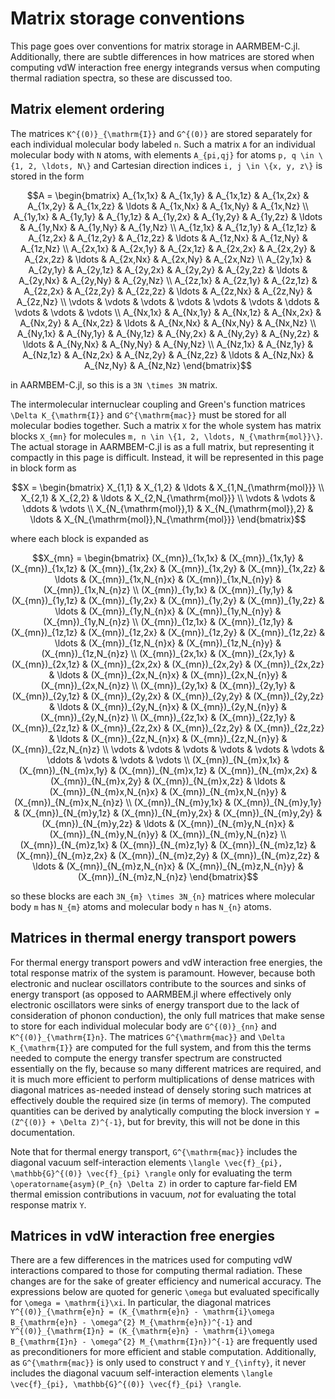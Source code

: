# Matrix storage conventions

This page goes over conventions for matrix storage in
AARMBEM-C.jl. Additionally, there are subtle differences in how matrices
are stored when computing vdW interaction free energy integrands
versus when computing thermal radiation spectra, so these are
discussed too.

## Matrix element ordering

The matrices ``K^{(0)}_{\mathrm{I}}`` and ``G^{(0)}`` are stored separately
for each individual molecular body labeled ``n``. Such a matrix ``A``
for an individual molecular body with ``N`` atoms, with elements
``A_{pi,qj}`` for atoms ``p, q \in \{1, 2, \ldots, N\}`` and Cartesian
direction indices ``i, j \in \{x, y, z\}`` is stored in the form
```math
A = \begin{bmatrix}
A_{1x,1x} & A_{1x,1y} & A_{1x,1z} & A_{1x,2x} & A_{1x,2y} & A_{1x,2z} & \ldots & A_{1x,Nx} & A_{1x,Ny} & A_{1x,Nz} \\
A_{1y,1x} & A_{1y,1y} & A_{1y,1z} & A_{1y,2x} & A_{1y,2y} & A_{1y,2z} & \ldots & A_{1y,Nx} & A_{1y,Ny} & A_{1y,Nz} \\
A_{1z,1x} & A_{1z,1y} & A_{1z,1z} & A_{1z,2x} & A_{1z,2y} & A_{1z,2z} & \ldots & A_{1z,Nx} & A_{1z,Ny} & A_{1z,Nz} \\
A_{2x,1x} & A_{2x,1y} & A_{2x,1z} & A_{2x,2x} & A_{2x,2y} & A_{2x,2z} & \ldots & A_{2x,Nx} & A_{2x,Ny} & A_{2x,Nz} \\
A_{2y,1x} & A_{2y,1y} & A_{2y,1z} & A_{2y,2x} & A_{2y,2y} & A_{2y,2z} & \ldots & A_{2y,Nx} & A_{2y,Ny} & A_{2y,Nz} \\
A_{2z,1x} & A_{2z,1y} & A_{2z,1z} & A_{2z,2x} & A_{2z,2y} & A_{2z,2z} & \ldots & A_{2z,Nx} & A_{2z,Ny} & A_{2z,Nz} \\
\vdots & \vdots & \vdots & \vdots & \vdots & \vdots & \ddots & \vdots & \vdots & \vdots \\
A_{Nx,1x} & A_{Nx,1y} & A_{Nx,1z} & A_{Nx,2x} & A_{Nx,2y} & A_{Nx,2z} & \ldots & A_{Nx,Nx} & A_{Nx,Ny} & A_{Nx,Nz} \\
A_{Ny,1x} & A_{Ny,1y} & A_{Ny,1z} & A_{Ny,2x} & A_{Ny,2y} & A_{Ny,2z} & \ldots & A_{Ny,Nx} & A_{Ny,Ny} & A_{Ny,Nz} \\
A_{Nz,1x} & A_{Nz,1y} & A_{Nz,1z} & A_{Nz,2x} & A_{Nz,2y} & A_{Nz,2z} & \ldots & A_{Nz,Nx} & A_{Nz,Ny} & A_{Nz,Nz}
\end{bmatrix}
```
in AARMBEM-C.jl, so this is a ``3N \times 3N`` matrix.

The intermolecular internuclear coupling and Green's function matrices
``\Delta K_{\mathrm{I}}`` and ``G^{\mathrm{mac}}`` must be stored for
all molecular bodies together. Such a matrix ``X`` for the whole
system has matrix blocks ``X_{mn}`` for molecules ``m, n \in \{1, 2,
\ldots, N_{\mathrm{mol}}\}``. The actual storage in AARMBEM-C.jl is as
a full matrix, but representing it compactly in this page is
difficult. Instead, it will be represented in this page in block form
as
```math
X = \begin{bmatrix}
X_{1,1} & X_{1,2} & \ldots & X_{1,N_{\mathrm{mol}}} \\
X_{2,1} & X_{2,2} & \ldots & X_{2,N_{\mathrm{mol}}} \\
\vdots & \vdots & \ddots & \vdots \\
X_{N_{\mathrm{mol}},1} & X_{N_{\mathrm{mol}},2} & \ldots & X_{N_{\mathrm{mol}},N_{\mathrm{mol}}}
\end{bmatrix}
```
where each block is expanded as
```math
X_{mn} = \begin{bmatrix}
(X_{mn})_{1x,1x} & (X_{mn})_{1x,1y} & (X_{mn})_{1x,1z} & (X_{mn})_{1x,2x} & (X_{mn})_{1x,2y} & (X_{mn})_{1x,2z} & \ldots & (X_{mn})_{1x,N_{n}x} & (X_{mn})_{1x,N_{n}y} & (X_{mn})_{1x,N_{n}z} \\
(X_{mn})_{1y,1x} & (X_{mn})_{1y,1y} & (X_{mn})_{1y,1z} & (X_{mn})_{1y,2x} & (X_{mn})_{1y,2y} & (X_{mn})_{1y,2z} & \ldots & (X_{mn})_{1y,N_{n}x} & (X_{mn})_{1y,N_{n}y} & (X_{mn})_{1y,N_{n}z} \\
(X_{mn})_{1z,1x} & (X_{mn})_{1z,1y} & (X_{mn})_{1z,1z} & (X_{mn})_{1z,2x} & (X_{mn})_{1z,2y} & (X_{mn})_{1z,2z} & \ldots & (X_{mn})_{1z,N_{n}x} & (X_{mn})_{1z,N_{n}y} & (X_{mn})_{1z,N_{n}z} \\
(X_{mn})_{2x,1x} & (X_{mn})_{2x,1y} & (X_{mn})_{2x,1z} & (X_{mn})_{2x,2x} & (X_{mn})_{2x,2y} & (X_{mn})_{2x,2z} & \ldots & (X_{mn})_{2x,N_{n}x} & (X_{mn})_{2x,N_{n}y} & (X_{mn})_{2x,N_{n}z} \\
(X_{mn})_{2y,1x} & (X_{mn})_{2y,1y} & (X_{mn})_{2y,1z} & (X_{mn})_{2y,2x} & (X_{mn})_{2y,2y} & (X_{mn})_{2y,2z} & \ldots & (X_{mn})_{2y,N_{n}x} & (X_{mn})_{2y,N_{n}y} & (X_{mn})_{2y,N_{n}z} \\
(X_{mn})_{2z,1x} & (X_{mn})_{2z,1y} & (X_{mn})_{2z,1z} & (X_{mn})_{2z,2x} & (X_{mn})_{2z,2y} & (X_{mn})_{2z,2z} & \ldots & (X_{mn})_{2z,N_{n}x} & (X_{mn})_{2z,N_{n}y} & (X_{mn})_{2z,N_{n}z} \\
\vdots & \vdots & \vdots & \vdots & \vdots & \vdots & \ddots & \vdots & \vdots & \vdots \\
(X_{mn})_{N_{m}x,1x} & (X_{mn})_{N_{m}x,1y} & (X_{mn})_{N_{m}x,1z} & (X_{mn})_{N_{m}x,2x} & (X_{mn})_{N_{m}x,2y} & (X_{mn})_{N_{m}x,2z} & \ldots & (X_{mn})_{N_{m}x,N_{n}x} & (X_{mn})_{N_{m}x,N_{n}y} & (X_{mn})_{N_{m}x,N_{n}z} \\
(X_{mn})_{N_{m}y,1x} & (X_{mn})_{N_{m}y,1y} & (X_{mn})_{N_{m}y,1z} & (X_{mn})_{N_{m}y,2x} & (X_{mn})_{N_{m}y,2y} & (X_{mn})_{N_{m}y,2z} & \ldots & (X_{mn})_{N_{m}y,N_{n}x} & (X_{mn})_{N_{m}y,N_{n}y} & (X_{mn})_{N_{m}y,N_{n}z} \\
(X_{mn})_{N_{m}z,1x} & (X_{mn})_{N_{m}z,1y} & (X_{mn})_{N_{m}z,1z} & (X_{mn})_{N_{m}z,2x} & (X_{mn})_{N_{m}z,2y} & (X_{mn})_{N_{m}z,2z} & \ldots & (X_{mn})_{N_{m}z,N_{n}x} & (X_{mn})_{N_{m}z,N_{n}y} & (X_{mn})_{N_{m}z,N_{n}z}
\end{bmatrix}
```
so these blocks are each ``3N_{m} \times 3N_{n}`` matrices where
molecular body ``m`` has ``N_{m}`` atoms and molecular body ``n`` has
``N_{n}`` atoms.

## Matrices in thermal energy transport powers

For thermal energy transport powers and vdW interaction free energies,
the total response matrix of the system is paramount. However, because
both electronic and nuclear oscillators contribute to the sources and
sinks of energy transport (as opposed to AARMBEM.jl where effectively
only electronic oscillators were sinks of energy transport due to the
lack of consideration of phonon conduction), the only full matrices
that make sense to store for each individual molecular body are
``G^{(0)}_{nn}`` and ``K^{(0)}_{\mathrm{I}n}``. The matrices
``G^{\mathrm{mac}}`` and ``\Delta K_{\mathrm{I}}`` are computed for
the full system, and from this the terms needed to compute the energy
transfer spectrum are constructed essentially on the fly, because so
many different matrices are required, and it is much more efficient to
perform multiplications of dense matrices with diagonal matrices
as-needed instead of densely storing such matrices at effectively
double the required size (in terms of memory). The computed quantities
can be derived by analytically computing the block inversion ``Y =
(Z^{(0)} + \Delta Z)^{-1}``, but for brevity, this will not be done in
this documentation.

Note that for thermal energy transport, ``G^{\mathrm{mac}}`` includes
the diagonal vacuum self-interaction elements ``\langle \vec{f}_{pi},
\mathbb{G}^{(0)} \vec{f}_{pi} \rangle`` only for evaluating the term
``\operatorname{asym}(P_{n} \Delta Z)`` in order to capture far-field
EM thermal emission contributions in vacuum, *not* for evaluating the
total response matrix ``Y``.

## Matrices in vdW interaction free energies

There are a few differences in the matrices used for computing vdW
interactions compared to those for computing thermal radiation. These
changes are for the sake of greater efficiency and numerical
accuracy. The expressions below are quoted for generic ``\omega`` but
evaluated specifically for ``\omega = \mathrm{i}\xi``. In particular,
the diagonal matrices ``Y^{(0)}_{\mathrm{e}n} = (K_{\mathrm{e}n} -
\mathrm{i}\omega B_{\mathrm{e}n} - \omega^{2} M_{\mathrm{e}n})^{-1}``
and ``Y^{(0)}_{\mathrm{I}n} = (K_{\mathrm{e}n} - \mathrm{i}\omega
B_{\mathrm{I}n} - \omega^{2} M_{\mathrm{I}n})^{-1}`` are frequently
used as preconditioners for more efficient and stable
computation. Additionally, as ``G^{\mathrm{mac}}`` is only used to
construct ``Y`` and ``Y_{\infty}``, it never includes the diagonal
vacuum self-interaction elements ``\langle \vec{f}_{pi},
\mathbb{G}^{(0)} \vec{f}_{pi} \rangle``.